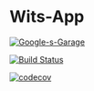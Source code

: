 # Wits-App
[![Google-s-Garage](https://circleci.com/gh/Google-s-Garage/Wits-App.svg?style=svg)](https://app.circleci.com/github/Google-s-Garage/Wits-App/pipelines)

[![Build Status](https://travis-ci.com/Google-s-Garage/Wits-App.svg?branch=master)](https://travis-ci.com/Google-s-Garage/Wits-App)

[![codecov](https://codecov.io/gh/Takobz/https-github.com-Google-s-Garage-Wits-App/branch/master/graph/badge.svg)](https://codecov.io/gh/Takobz/https-github.com-Google-s-Garage-Wits-App)
